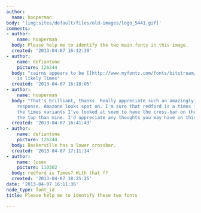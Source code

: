 ```yaml
---
author:
  name: hooperman
body: '[img:sites/default/files/old-images/logo_5441.gif]'
comments:
- author:
    name: hooperman
  body: Please help me to identify the two main fonts in this image.
  created: '2013-04-07 16:12:39'
- author:
    name: defiantone
    picture: 126244
  body: "cairns appears to be [[http://www.myfonts.com/fonts/bitstream/amazone/|Amazone]]\r\n\r\nredford
    is likely Times"
  created: '2013-04-07 16:18:05'
- author:
    name: hooperman
  body: "That's brilliant, thanks. Really appreciate such an amazingly quick and accurate
    response. Amazone looks spot on. I'm sure that redford is a times font but all
    the times variants I've looked at seem to have the cross-bar on the f much nearer
    the top than mine. I'd appreciate any thoughts you may have on this.\r\n"
  created: '2013-04-07 16:41:43'
- author:
    name: defiantone
    picture: 126244
  body: Baskerville has a lower crossbar.
  created: '2013-04-07 17:11:34'
- author:
    name: Josev
    picture: 110302
  body: redford is Times? With that f?
  created: '2013-04-07 18:25:25'
date: '2013-04-07 16:11:36'
node_type: font_id
title: Please help me to identify these two fonts

---
```

